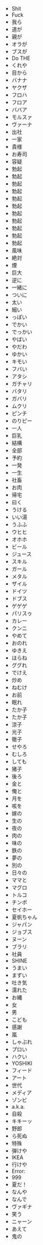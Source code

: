 * Shit
* Fuck
* 我ら
* 道が
* 親が
* オラが
* ブスが
* Do THE 
* くれや
* 目から
* バナナ
* ヤクザ
* フロハ
* フロア
* ババア
* モルスァ
* ヴァーナ
* 出社
* 一家
* 貴様
* お寿司
* 容疑
* 勃起
* 勃起
* 勃起
* 勃起
* 勃起
* 勃起
* 勃起
* 勃起
* 勃起
* 勃起
* 勃起
* 風味
* 絶対
* 煙
* 巨大
* 逆に
* 一緒に
* ついに
* 太い
* 細い
* っぽい
* でかい
* でっかい
* やばい
* やだわ
* ゆかい
* キモい
* フバい
* アタシ
* ガチャリ
* バタリ
* ガバリ
* ムクリ
* ピンチ
* のりピー
* 一人
* 巨乳
* 結構
* 全部
* 予約
* 一発
* 一生
* 社畜
* お肉
* 帰宅
* 曰く
* うける
* いい湯
* うふふ
* ウヒヒ
* オホホ
* ビール
* ジュース
* スキル
* ガール
* メタル
* ザイル
* ドイツ
* ドブス
* ゲゲゲ
* パリスゥ
* カレー
* クンニ
* やめて
* おのれ
* ゆきえ
* ほらね
* ググれ
* でけえ
* 炒め
* ねむけ
* お前
* 眠れ
* たか子
* たか子
* 涼子
* 光子
* 徹子
* せやろ
* むしろ
* しても
* 猪子
* 後ろ
* 金と
* 俺と
* 月を
* 咳を
* 嫁の
* 生の
* 夜の
* 肉の
* 味の
* 鉄の
* 夢の
* 別の
* 日々の
* ママと
* マグロ
* トルコ
* チンポ
* セイホー
* 夏帆ちゃん
* ジャパン
* ジョブス
* ヌーン
* ブラリ
* 社員
* SHINE
* うまい
* まずい
* 吐き気
* 濡れた
* お縄
* 女
* 男
* こども
* 感謝
* 嵐
* しゃぶれ
* プロい
* ハクい
* YOSHIKI
* フィード
* アート
* 世代
* メディア
* ゾンビ
* a.k.a.
* 自殺
* キキーッ
* 野郎
* ら死ぬ
* 特殊
* 弾けや
* IKEA
* 行けや
* Error:
* 999
* 夏だ！
* なんや
* なんで
* ヴァギナ
* 笑う
* ニャーン
* あえて
* 鬼の

